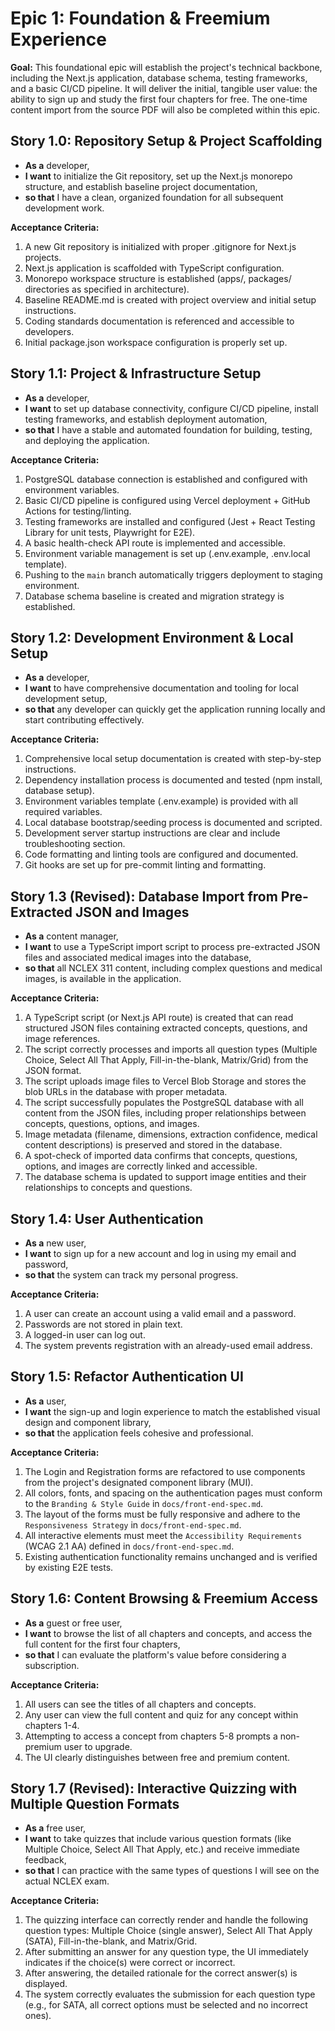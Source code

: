 # Epic 1: Foundation & Freemium Experience

**Goal:** This foundational epic will establish the project's technical backbone, including the Next.js application, database schema, testing frameworks, and a basic CI/CD pipeline. It will deliver the initial, tangible user value: the ability to sign up and study the first four chapters for free. The one-time content import from the source PDF will also be completed within this epic.

## Story 1.0: Repository Setup & Project Scaffolding

*   **As a** developer,
*   **I want** to initialize the Git repository, set up the Next.js monorepo structure, and establish baseline project documentation,
*   **so that** I have a clean, organized foundation for all subsequent development work.

**Acceptance Criteria:**
1.  A new Git repository is initialized with proper .gitignore for Next.js projects.
2.  Next.js application is scaffolded with TypeScript configuration.
3.  Monorepo workspace structure is established (apps/, packages/ directories as specified in architecture).
4.  Baseline README.md is created with project overview and initial setup instructions.
5.  Coding standards documentation is referenced and accessible to developers.
6.  Initial package.json workspace configuration is properly set up.

## Story 1.1: Project & Infrastructure Setup

*   **As a** developer,
*   **I want** to set up database connectivity, configure CI/CD pipeline, install testing frameworks, and establish deployment automation,
*   **so that** I have a stable and automated foundation for building, testing, and deploying the application.

**Acceptance Criteria:**
1.  PostgreSQL database connection is established and configured with environment variables.
2.  Basic CI/CD pipeline is configured using Vercel deployment + GitHub Actions for testing/linting.
3.  Testing frameworks are installed and configured (Jest + React Testing Library for unit tests, Playwright for E2E).
4.  A basic health-check API route is implemented and accessible.
5.  Environment variable management is set up (.env.example, .env.local template).
6.  Pushing to the `main` branch automatically triggers deployment to staging environment.
7.  Database schema baseline is created and migration strategy is established.

## Story 1.2: Development Environment & Local Setup

*   **As a** developer,
*   **I want** to have comprehensive documentation and tooling for local development setup,
*   **so that** any developer can quickly get the application running locally and start contributing effectively.

**Acceptance Criteria:**
1.  Comprehensive local setup documentation is created with step-by-step instructions.
2.  Dependency installation process is documented and tested (npm install, database setup).
3.  Environment variables template (.env.example) is provided with all required variables.
4.  Local database bootstrap/seeding process is documented and scripted.
5.  Development server startup instructions are clear and include troubleshooting section.
6.  Code formatting and linting tools are configured and documented.
7.  Git hooks are set up for pre-commit linting and formatting.

## Story 1.3 (Revised): Database Import from Pre-Extracted JSON and Images

*   **As a** content manager,
*   **I want** to use a TypeScript import script to process pre-extracted JSON files and associated medical images into the database,
*   **so that** all NCLEX 311 content, including complex questions and medical images, is available in the application.

**Acceptance Criteria:**
1.  A TypeScript script (or Next.js API route) is created that can read structured JSON files containing extracted concepts, questions, and image references.
2.  The script correctly processes and imports all question types (Multiple Choice, Select All That Apply, Fill-in-the-blank, Matrix/Grid) from the JSON format.
3.  The script uploads image files to Vercel Blob Storage and stores the blob URLs in the database with proper metadata.
4.  The script successfully populates the PostgreSQL database with all content from the JSON files, including proper relationships between concepts, questions, options, and images.
5.  Image metadata (filename, dimensions, extraction confidence, medical content descriptions) is preserved and stored in the database.
6.  A spot-check of imported data confirms that concepts, questions, options, and images are correctly linked and accessible.
7.  The database schema is updated to support image entities and their relationships to concepts and questions.

## Story 1.4: User Authentication

*   **As a** new user,
*   **I want** to sign up for a new account and log in using my email and password,
*   **so that** the system can track my personal progress.

**Acceptance Criteria:**
1.  A user can create an account using a valid email and a password.
2.  Passwords are not stored in plain text.
3.  A logged-in user can log out.
4.  The system prevents registration with an already-used email address.

## Story 1.5: Refactor Authentication UI

*   **As a** user,
*   **I want** the sign-up and login experience to match the established visual design and component library,
*   **so that** the application feels cohesive and professional.

**Acceptance Criteria:**
1.  The Login and Registration forms are refactored to use components from the project's designated component library (MUI).
2.  All colors, fonts, and spacing on the authentication pages must conform to the `Branding & Style Guide` in `docs/front-end-spec.md`.
3.  The layout of the forms must be fully responsive and adhere to the `Responsiveness Strategy` in `docs/front-end-spec.md`.
4.  All interactive elements must meet the `Accessibility Requirements` (WCAG 2.1 AA) defined in `docs/front-end-spec.md`.
5.  Existing authentication functionality remains unchanged and is verified by existing E2E tests.

## Story 1.6: Content Browsing & Freemium Access

*   **As a** guest or free user,
*   **I want** to browse the list of all chapters and concepts, and access the full content for the first four chapters,
*   **so that** I can evaluate the platform's value before considering a subscription.

**Acceptance Criteria:**
1.  All users can see the titles of all chapters and concepts.
2.  Any user can view the full content and quiz for any concept within chapters 1-4.
3.  Attempting to access a concept from chapters 5-8 prompts a non-premium user to upgrade.
4.  The UI clearly distinguishes between free and premium content.

## Story 1.7 (Revised): Interactive Quizzing with Multiple Question Formats

*   **As a** free user,
*   **I want** to take quizzes that include various question formats (like Multiple Choice, Select All That Apply, etc.) and receive immediate feedback,
*   **so that** I can practice with the same types of questions I will see on the actual NCLEX exam.

**Acceptance Criteria:**
1.  The quizzing interface can correctly render and handle the following question types: Multiple Choice (single answer), Select All That Apply (SATA), Fill-in-the-blank, and Matrix/Grid.
2.  After submitting an answer for any question type, the UI immediately indicates if the choice(s) were correct or incorrect.
3.  After answering, the detailed rationale for the correct answer(s) is displayed.
4.  The system correctly evaluates the submission for each question type (e.g., for SATA, all correct options must be selected and no incorrect ones).
